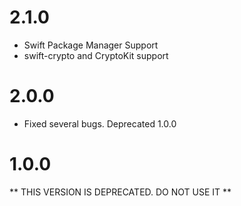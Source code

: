 # 2.1.0
- Swift Package Manager Support
- swift-crypto and CryptoKit support


# 2.0.0
- Fixed several bugs. Deprecated 1.0.0

# 1.0.0
** THIS VERSION IS DEPRECATED. DO NOT USE IT ** 
